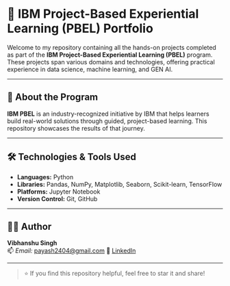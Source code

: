 # 📘 IBM Project-Based Experiential Learning (PBEL) Portfolio

Welcome to my repository containing all the hands-on projects completed as part of the **IBM Project-Based Experiential Learning (PBEL)** program. These projects span various domains and technologies, offering practical experience in data science, machine learning, and GEN AI.

---

## 🧠 About the Program

**IBM PBEL** is an industry-recognized initiative by IBM that helps learners build real-world solutions through guided, project-based learning. This repository showcases the results of that journey.


---

## 🛠️ Technologies & Tools Used

- **Languages:** Python
- **Libraries:** Pandas, NumPy, Matplotlib, Seaborn, Scikit-learn, TensorFlow
- **Platforms:** Jupyter Notebook
- **Version Control:** Git, GitHub

---


## 🙋‍♂️ Author

**Vibhanshu Singh**  
📫 *Email:* payash2404@gmail.com 
🔗 [LinkedIn](https://www.linkedin.com/in/vibhanshu-singh-1a6384332/)  

---

> ⭐️ If you find this repository helpful, feel free to star it and share!

